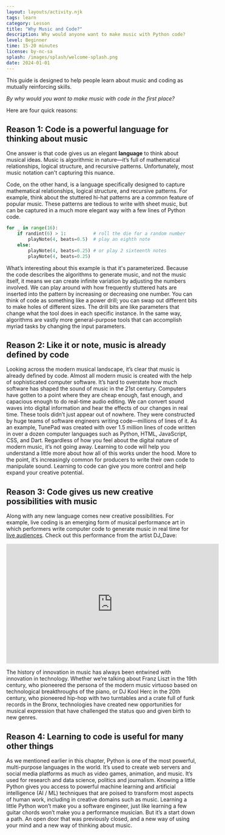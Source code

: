 ```yaml
---
layout: layouts/activity.njk
tags: learn
category: Lesson
title: "Why Music and Code?"
description: Why would anyone want to make music with Python code?
level: Beginner
time: 15-20 minutes
license: by-nc-sa
splash: /images/splash/welcome-splash.png
date: 2024-01-01
---
```


This guide is designed to help people learn about music and coding as mutually reinforcing skills. 

*By why would you want to make music with code in the first place?*

Here are four quick reasons:

## Reason 1: Code is a powerful language for thinking about music

One answer is that code gives us an elegant **language** to think about musical ideas. Music is algorithmic in nature—it’s full of mathematical relationships, logical structure, and recursive patterns. Unfortunately, most music notation can't capturing this nuance.

Code, on the other hand, is a language specifically designed to capture mathematical relationships, logical structure, and recursive patterns. For example, think about the stuttered hi-hat patterns are a common feature of popular music. These patterns are tedious to write with sheet music, but can be captured in a much more elegant way with a few lines of Python code.
```python
for _ in range(16):
    if randint(6) > 1:          # roll the die for a random number
        playNote(4, beats=0.5)  # play an eighth note
    else:
        playNote(4, beats=0.25) # or play 2 sixteenth notes
        playNote(4, beats=0.25)
```
What’s interesting about this example is that it's parameterized. Because the code describes the algorithms to generate music, and not the music itself, it means we can create infinite variation by adjusting the numbers involved. We can play around with how frequently stuttered hats are inserted into the pattern by increasing or decreasing one number. You can think of code as something like a power drill; you can swap out different bits to make holes of different sizes. The drill bits are like parameters that change what the tool does in each specific instance. In the same way, algorithms are vastly more general-purpose tools that can accomplish myriad tasks by changing the input parameters.

## Reason 2: Like it or note, music is already defined by code
Looking across the modern musical landscape, it’s clear that music is already defined by code. Almost all modern music is created with the help of sophisticated computer software. It’s hard to overstate how much software has shaped the sound of music in the 21st century. Computers have gotten to a point where they are cheap enough, fast enough, and capacious enough to do real-time audio editing. We can convert sound waves into digital information and hear the effects of our changes in real time. These tools didn’t just appear out of nowhere. They were constructed by huge teams of software engineers writing code—millions of lines of it. As an example, TunePad was created with over 1.5 million lines of code written in over a dozen computer languages such as Python, HTML, JavaScript, CSS, and Dart. Regardless of how you feel about the digital nature of modern music, it’s not going away. Learning to code will help you understand a little more about how all of this works under the hood. More to the point, it’s increasingly common for producers to write their own code to manipulate sound. Learning to code can give you more control and help expand your creative potential.

## Reason 3: Code gives us new creative possibilities with music
Along with any new language comes new creative possibilities. For example, live coding is an emerging form of musical performance art in which performers write computer code to generate music in real time for [live audiences](https://www.nytimes.com/2019/10/04/style/live-code-music.html). Check out this performance from the artist DJ_Dave:

<iframe width="560" height="315" src="https://www.youtube.com/embed/JiQHclg_648?si=hpSDBN5DYNjxyFDw" title="YouTube video player" frameborder="0" allow="accelerometer; autoplay; clipboard-write; encrypted-media; gyroscope; picture-in-picture; web-share" allowfullscreen></iframe>

The history of innovation in music has always been entwined with innovation in technology. Whether we’re talking about Franz Liszt in the 19th century, who pioneered the persona of the modern music virtuoso based on technological breakthroughs of the piano, or DJ Kool Herc in the 20th century, who pioneered hip-hop with two turntables and a crate full of funk records in the Bronx, technologies have created new opportunities for musical expression that have challenged the status quo and given birth to new genres.

## Reason 4: Learning to code is useful for many other things
As we mentioned earlier in this chapter, Python is one of the most powerful, multi-purpose languages in the world. It’s used to create web servers and social media platforms as much as video games, animation, and music. It’s used for research and data science, politics and journalism. Knowing a little Python gives you access to powerful machine learning and artificial intelligence (AI / ML) techniques that are poised to transform most aspects of human work, including in creative domains such as music. Learning a little Python won’t make you a software engineer, just like learning a few guitar chords won’t make you a performance musician. But it’s a start down a path. An open door that was previously closed, and a new way of using your mind and a new way of thinking about music. 

